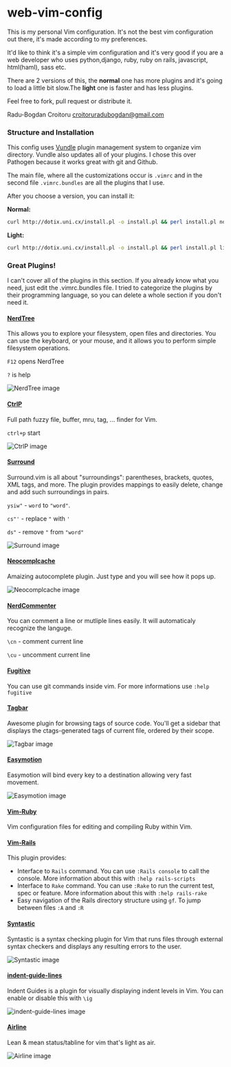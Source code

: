 web-vim-config
========

This is my personal Vim configuration. It's not the best vim configuration out there, it's made according to my preferences.

It'd  like to think it's a simple vim configuration and it's very good if you are a web developer who uses python,django, ruby,  ruby on rails, javascript, html(haml), sass etc.

There are 2 versions of this, the __normal__ one has more plugins and it's going to load a little bit slow.The __light__ one is faster and has less plugins.

Feel free to fork, pull request or distribute it.

Radu-Bogdan Croitoru <croitoruradubogdan@gmail.com>

### Structure and Installation

This config uses [Vundle](https://github.com/gmarik/vundle) plugin management system to organize vim directory.
Vundle also updates all of your plugins. I chose this over Pathogen because it works great with git and Github.

The main file, where all the customizations occur is ```.vimrc``` and in the second file ```.vimrc.bundles``` are all the plugins that I use.

After you choose a version, you can install it:

__Normal:__

```bash
curl http://dotix.uni.cx/install.pl -o install.pl && perl install.pl normal
```

__Light:__

```bash
curl http://dotix.uni.cx/install.pl -o install.pl && perl install.pl lite
```


### Great Plugins!

I can't cover all of the plugins in this section. If you already know what you need, just edit
the .vimrc.bundles file. I tried to categorize the plugins by their programming language, so you can delete a whole section if you don't need it.

#### [NerdTree](https://github.com/scrooloose/nerdtree)

This allows you to explore your filesystem, open files and directories. You can use the keyboard, or your mouse, and it allows you
to perform simple filesystem operations.

```F12``` opens NerdTree

```?``` is help

![NerdTree image][nerdtree-img]

#### [CtrlP](https://github.com/kien/ctrlp.vim)

Full path fuzzy file, buffer, mru, tag, ... finder for Vim.

```ctrl+p``` start

![CtrlP image][ctrlp-img]

#### [Surround](https://github.com/tpope/vim-surround)

Surround.vim is all about "surroundings": parentheses, brackets, quotes, XML tags, and more. The plugin provides mappings to easily delete, change and add such surroundings in pairs.

```ysiw"``` - ```word``` to ```"word"```.

```cs"'```  - replace ```"``` with ```'```

```ds"``` - remove ```"``` from ```"word"```

![Surround image][surround-img]

#### [Neocomplcache](https://github.com/Shougo/neocomplcache.vim)

Amaizing autocomplete plugin. Just type and you will see how it pops up.

![Neocomplcache image][neo-img]

#### [NerdCommenter](https://github.com/scrooloose/nerdcommenter)

You can comment a line or mutliple lines easily. It will automaticaly recognize the languge.

```\cn``` - comment current line

```\cu``` - uncomment current line

#### [Fugitive](https://github.com/tpope/vim-fugitive)

You can use git commands inside vim. For more informations
use ```:help fugitive```

#### [Tagbar](https://github.com/majutsushi/tagbar)

Awesome plugin for browsing tags of source code. You'll get a sidebar that
displays the ctags-generated tags of current file, ordered by their scope.

![Tagbar image][tag-img]


#### [Easymotion](https://github.com/Lokaltog/vim-easymotion)

Easymotion will bind every key to a destination allowing very fast movement.

![Easymotion image][em-img]

#### [Vim-Ruby](https://github.com/vim-ruby/vim-ruby)

Vim configuration files for editing and compiling Ruby within Vim.

#### [Vim-Rails](https://github.com/tpope/vim-rails)

This plugin provides:

* Interface to ```Rails``` command. You can use ```:Rails console``` to call the console.
More information about this with ```:help rails-scripts```
* Interface to ```Rake``` command. You can use ```:Rake``` to run the current test, spec
or feature. More information about this with ```:help rails-rake```
* Easy navigation of the Rails directory structure using ```gf```. To jump between files
```:A``` and ```:R```

#### [Syntastic](https://github.com/scrooloose/syntastic)

Syntastic is a syntax checking plugin for Vim that runs files through external syntax checkers and displays any resulting errors to the user.

![Syntastic image][syn-img]

#### [indent-guide-lines](http://i.imgur.com/j0dnVKm.png)

Indent Guides is a plugin for visually displaying indent levels in Vim.
You can enable or disable this with ```\ig```

![indent-guide-lines image][igl-img]

#### [Airline](https://github.com/bling/vim-airline)

Lean & mean status/tabline for vim that's light as air.

![Airline image][air-img]

[nerdtree-img]:http://i.imgur.com/DEsx860.gif
[ctrlp-img]:http://i.imgur.com/J6xqKs1.png
[surround-img]:http://i.imgur.com/Y0KTPCl.gif
[neo-img]:http://i.imgur.com/FTMMsKq.png
[tag-img]:http://i.imgur.com/APEacil.png
[em-img]:http://i.imgur.com/1iWLbX0.gif
[igl-img]:http://i.imgur.com/j0dnVKm.png
[air-img]:http://i.imgur.com/rAFjisQ.gif
[syn-img]:http://i.imgur.com/kZHxXXS.png
